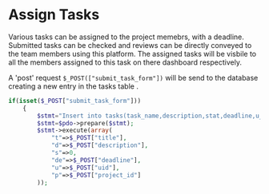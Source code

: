 # Assign Tasks

Various tasks can be assigned to the project memebrs, with a deadline.
Submitted tasks can be checked and reviews can be directly conveyed to the team members using this platform.
The assigned tasks will be visbile to all the members assigned to this task on there dashboard respectively. 

A 'post' request ```$_POST(["submit_task_form"])``` will be send to the database creating a new entry in the tasks table .

```php
if(isset($_POST["submit_task_form"]))
    {
        $stmt="Insert into tasks(task_name,description,stat,deadline,u_id,p_id) values(:t,:d,:s,:de,:u,:p)";
        $stmt=$pdo->prepare($stmt);
        $stmt->execute(array(
            "t"=>$_POST["title"],
            "d"=>$_POST["description"],
            "s"=>0,
            "de"=>$_POST["deadline"],
            "u"=>$_POST["uid"],
            "p"=>$_POST["project_id"]
        ));
```